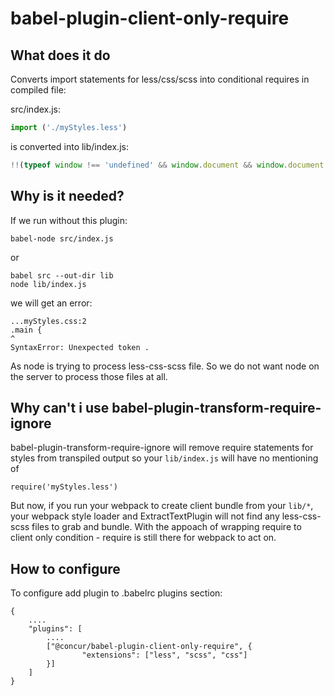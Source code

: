 # babel-plugin-client-only-require

## What does it do
Converts import statements for less/css/scss into conditional requires in compiled file:

src/index.js:

```js
import ('./myStyles.less')
```
is converted into lib/index.js:

```js
!!(typeof window !== 'undefined' && window.document && window.document.createElement) ? require("./styles/myStyles.less") : void 0;
```

## Why is it needed?

If we run without this plugin:
```
babel-node src/index.js
```
or
```
babel src --out-dir lib
node lib/index.js
```

we will get an error:
```
...myStyles.css:2
.main {
^
SyntaxError: Unexpected token .
```
As node is trying to process less-css-scss file.
So we do not want node on the server to process those files at all.

## Why can't i use babel-plugin-transform-require-ignore

babel-plugin-transform-require-ignore will remove require statements for styles from transpiled output
so your `lib/index.js` will have no mentioning of
```
require('myStyles.less')
```

But now, if you run your webpack to create client bundle from your `lib/*`, your webpack style loader and ExtractTextPlugin
will not find any less-css-scss files to grab and bundle.
With the appoach of wrapping require to client only condition - require is still there for webpack to act on.


## How to configure

To configure add plugin to .babelrc plugins section:
```
{
	....
    "plugins": [
		....
		["@concur/babel-plugin-client-only-require", {
                "extensions": ["less", "scss", "css"]
        }]
    ]
}
```

